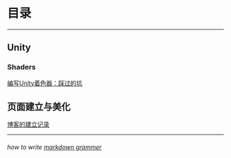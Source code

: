 # 目录

---
## Unity

### Shaders

[编写Unity着色器：踩过的坑](./Unity/Shader/Traps)

## 页面建立与美化

[博客的建立记录](./gitpage/establish)

---
###### how to write [markdown grammer](https://guides.github.com/features/mastering-markdown/)
